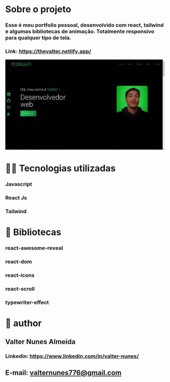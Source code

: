 # Sobre o projeto

### Esse é meu portfolio pessoal, desenvolvido com react, tailwind e algumas bibliotecas de animação. Totalmente responsivo para qualquer tipo de tela.

### Link: https://thevalter.netlify.app/


![site](https://github.com/thevalter/portfolio/blob/main/src/assets/readme/video.gif)

# 👨‍💻 Tecnologias utilizadas

### Javascript
### React Js
### Tailwind

# 📓 Bibliotecas
### react-awesome-reveal
### react-dom
### react-icons
### react-scroll
### typewriter-effect

# 🧑 author

## Valter Nunes Almeida

### Linkedin: https://www.linkedin.com/in/valter-nunes/

## E-mail: valternunes776@gmail.com
